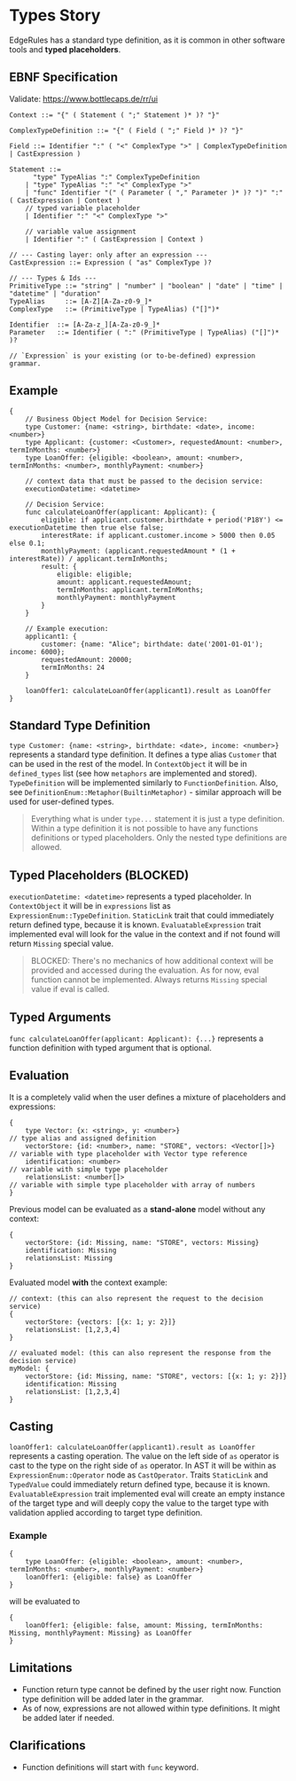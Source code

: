 # Types Story

EdgeRules has a standard type definition, as it is common in other software tools
and **typed placeholders**.

## EBNF Specification

Validate: https://www.bottlecaps.de/rr/ui

```ebnf
Context ::= "{" ( Statement ( ";" Statement )* )? "}"

ComplexTypeDefinition ::= "{" ( Field ( ";" Field )* )? "}"

Field ::= Identifier ":" ( "<" ComplexType ">" | ComplexTypeDefinition | CastExpression )

Statement ::=
      "type" TypeAlias ":" ComplexTypeDefinition
    | "type" TypeAlias ":" "<" ComplexType ">"
    | "func" Identifier "(" ( Parameter ( "," Parameter )* )? ")" ":" ( CastExpression | Context )
    // typed variable placeholder 
    | Identifier ":" "<" ComplexType ">"
    
    // variable value assignment
    | Identifier ":" ( CastExpression | Context )

// --- Casting layer: only after an expression ---
CastExpression ::= Expression ( "as" ComplexType )?

// --- Types & Ids ---
PrimitiveType ::= "string" | "number" | "boolean" | "date" | "time" | "datetime" | "duration"
TypeAlias     ::= [A-Z][A-Za-z0-9_]*
ComplexType   ::= (PrimitiveType | TypeAlias) ("[]")*

Identifier  ::= [A-Za-z_][A-Za-z0-9_]*
Parameter   ::= Identifier ( ":" (PrimitiveType | TypeAlias) ("[]")* )?

// `Expression` is your existing (or to-be-defined) expression grammar.
```

## Example

```edgerules
{
    // Business Object Model for Decision Service:
    type Customer: {name: <string>, birthdate: <date>, income: <number>}
    type Applicant: {customer: <Customer>, requestedAmount: <number>, termInMonths: <number>}
    type LoanOffer: {eligible: <boolean>, amount: <number>, termInMonths: <number>, monthlyPayment: <number>}

    // context data that must be passed to the decision service:
    executionDatetime: <datetime>

    // Decision Service:
    func calculateLoanOffer(applicant: Applicant): {
        eligible: if applicant.customer.birthdate + period('P18Y') <= executionDatetime then true else false;
        interestRate: if applicant.customer.income > 5000 then 0.05 else 0.1;
        monthlyPayment: (applicant.requestedAmount * (1 + interestRate)) / applicant.termInMonths;
        result: {
            eligible: eligible;
            amount: applicant.requestedAmount;
            termInMonths: applicant.termInMonths;
            monthlyPayment: monthlyPayment
        }
    }

    // Example execution:
    applicant1: {
        customer: {name: "Alice"; birthdate: date('2001-01-01'); income: 6000};
        requestedAmount: 20000;
        termInMonths: 24
    }

    loanOffer1: calculateLoanOffer(applicant1).result as LoanOffer
}
```

## Standard Type Definition

`type Customer: {name: <string>, birthdate: <date>, income: <number>}` 
represents a standard type definition. It defines a type alias `Customer` that can be used in the rest of the model.
In `ContextObject` it will be in `defined_types` list (see how `metaphors` are implemented and stored).
`TypeDefinition` will be implemented similarly to `FunctionDefinition`.
Also, see `DefinitionEnum::Metaphor(BuiltinMetaphor)` - similar approach will be used for user-defined types.

> Everything what is under `type...` statement it is just a type definition. Within a type definition it is
> not possible to have any functions definitions or typed placeholders. Only the nested type definitions are allowed.

## Typed Placeholders (BLOCKED)

`executionDatetime: <datetime>`
represents a typed placeholder. In `ContextObject` it will be in `expressions` list as `ExpressionEnum::TypeDefinition`.
`StaticLink` trait that could immediately return defined type, because it is known.
`EvaluatableExpression` trait implemented eval will look for the value in the context and if not found will return `Missing` special value.

> BLOCKED: There's no mechanics of how additional context will be provided and accessed during the evaluation.
> As for now, eval function cannot be implemented. Always returns `Missing` special value if eval is called.

## Typed Arguments

`func calculateLoanOffer(applicant: Applicant): {...}`
represents a function definition with typed argument that is optional.

## Evaluation

It is a completely valid when the user defines a mixture of placeholders and expressions:

```edgerules
{
    type Vector: {x: <string>, y: <number>}                          // type alias and assigned definition
    vectorStore: {id: <number>, name: "STORE", vectors: <Vector[]>}  // variable with type placeholder with Vector type reference
    identification: <number>                                         // variable with simple type placeholder
    relationsList: <number[]>                                        // variable with simple type placeholder with array of numbers
}
```

Previous model can be evaluated as a **stand-alone** model without any context:

```edgerules
{
    vectorStore: {id: Missing, name: "STORE", vectors: Missing}
    identification: Missing
    relationsList: Missing
}
```

Evaluated model **with** the context example:

```edgerules
// context: (this can also represent the request to the decision service)
{
    vectorStore: {vectors: [{x: 1; y: 2}]}
    relationsList: [1,2,3,4]
}
```
```edgerules
// evaluated model: (this can also represent the response from the decision service)
myModel: {
    vectorStore: {id: Missing, name: "STORE", vectors: [{x: 1; y: 2}]}
    identification: Missing
    relationsList: [1,2,3,4]
}
```

## Casting

`loanOffer1: calculateLoanOffer(applicant1).result as LoanOffer`
represents a casting operation. The value on the left side of `as` operator is cast to the type on the right side of `as` operator.
In AST it will be within as `ExpressionEnum::Operator` node as `CastOperator`.
Traits `StaticLink` and `TypedValue` could immediately return defined type, because it is known.
`EvaluatableExpression` trait implemented eval will create an empty instance of the target type and will
deeply copy the value to the target type with validation applied according to target type definition.

### Example

```edgerules
{
    type LoanOffer: {eligible: <boolean>, amount: <number>, termInMonths: <number>, monthlyPayment: <number>}
    loanOffer1: {eligible: false} as LoanOffer    
}
```

will be evaluated to

```edgerules
{
    loanOffer1: {eligible: false, amount: Missing, termInMonths: Missing, monthlyPayment: Missing} as LoanOffer    
}
```

## Limitations

- Function return type cannot be defined by the user right now. Function type definition will be added later in the grammar.
- As of now, expressions are not allowed within type definitions. It might be added later if needed.

## Clarifications

- Function definitions will start with `func` keyword.
